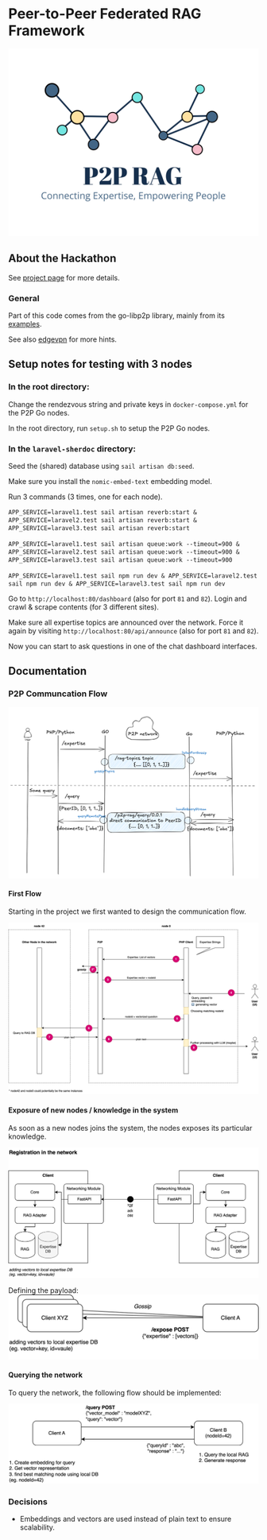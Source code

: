# Peer-to-Peer Federated RAG Framework

![p2p-rag logo](./documentation/p2p-rag-high-resolution-logo-noback.png)

## About the Hackathon
See [project page](https://hackathon.cloudfest.com/project/peer-to-peer-federated-rag-framework/) for more details.

### General
Part of this code comes from the go-libp2p library, mainly from
its [examples](https://github.com/libp2p/go-libp2p/tree/master/examples/chat-with-rendezvous).

See also [edgevpn](https://github.com/mudler/edgevpn) for more hints.

## Setup notes for testing with 3 nodes

### In the root directory:

Change the rendezvous string and private keys in `docker-compose.yml` for the P2P Go nodes.

In the root directory, run `setup.sh` to setup the P2P Go nodes.

### In the `laravel-sherdoc` directory:

Seed the (shared) database using `sail artisan db:seed`.

Make sure you install the `nomic-embed-text` embedding model.

Run 3 commands (3 times, one for each node).

```
APP_SERVICE=laravel1.test sail artisan reverb:start & APP_SERVICE=laravel2.test sail artisan reverb:start & APP_SERVICE=laravel3.test sail artisan reverb:start

APP_SERVICE=laravel1.test sail artisan queue:work --timeout=900 & APP_SERVICE=laravel2.test sail artisan queue:work --timeout=900 & APP_SERVICE=laravel3.test sail artisan queue:work --timeout=900

APP_SERVICE=laravel1.test sail npm run dev & APP_SERVICE=laravel2.test sail npm run dev & APP_SERVICE=laravel3.test sail npm run dev
```

Go to `http://localhost:80/dashboard` (also for port `81` and `82`). Login and crawl & scrape contents (for 3 different sites).

Make sure all expertise topics are announced over the network. Force it again by visiting `http://localhost:80/api/announce` (also for port `81` and `82`).

Now you can start to ask questions in one of the chat dashboard interfaces.

## Documentation
### P2P Communcation Flow
![communication schema](./documentation/p2p-rag.png)

#### First Flow
Starting in the project we first wanted to design the communication flow.

![First Communication Flow](https://github.com/CF-2025-Hackathon/p2p-rag/raw/main/documentation/first_draft.svg)

#### Exposure of new nodes / knowledge in the system
As soon as a new nodes joins the system, the nodes exposes its particular knowledge.

![Register in the network](https://github.com/CF-2025-Hackathon/p2p-rag/raw/main/documentation/expertise_exposure_A.svg)

Defining the payload:
![First Communication Flow](https://github.com/CF-2025-Hackathon/p2p-rag/raw/main/documentation/expertise_exposure.svg)

#### Querying the network
To query the network, the following flow should be implemented:

![First Communication Flow](https://github.com/CF-2025-Hackathon/p2p-rag/raw/main/documentation/querying.svg)


### Decisions
- Embeddings and vectors are used instead of plain text to ensure scalability.
